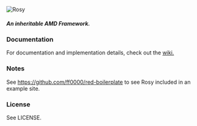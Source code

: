 ![Rosy](http://ff0000.github.com/rosy/rosy.png)
##### An inheritable AMD Framework.

### Documentation

For documentation and implementation details, check out the [wiki.](https://github.com/ff0000/rosy/wiki)

### Notes

See https://github.com/ff0000/red-boilerplate to see Rosy included in an example site.

### License

See LICENSE.
